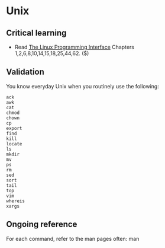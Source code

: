 Unix
====

Critical learning
-----------------

* Read [The Linux Programming Interface](http://www.amazon.com/The-Linux-Programming-Interface-Handbook/dp/1593272200) Chapters 1,2,6,8,10,14,15,18,25,44,62. ($)

Validation
----------

You know everyday Unix when you routinely use the following:

```shell
ack
awk
cat
chmod
chown
cp
export
find
kill
locate
ls
mkdir
mv
ps
rm
sed
sort
tail
top
vim
whereis
xargs
```

Ongoing reference
-----------------

For each command, refer to the man pages often:
man <command>
